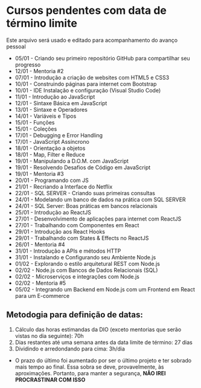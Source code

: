 # Cursos pendentes com data de término limite
Este arquivo será usado e editado para acompanhamento do avanço pessoal
- 05/01 - Criando seu primeiro repositório GitHub para compartilhar seu progresso
- 12/01 - Mentoria #2
- 07/01 - Introdução a criação de websites com HTML5 e CSS3
- 10/01 - Construindo páginas para internet com Bootstrap
- 10/01 - IDE Instalação e configuração (Visual Studio Code)
- 11/01 - Introdução ao JavaScript
- 12/01 - Sintaxe Básica em JavaScript
- 13/01 - Sintaxe e Operadores
- 14/01 - Variáveis e Tipos
- 15/01 - Funções
- 15/01 - Coleções
- 17/01 - Debugging e Error Handling
- 17/01 - JavaScript Assíncrono
- 18/01 - Orientação a objetos
- 18/01 - Map, Filter e Reduce
- 19/01 - Manipulando a D.O.M. com JavaScript
- 19/01 - Resolvendo Desafios de Código em JavaScript
- 19/01 - Mentoria #3
- 20/01 - Programando com JS
- 21/01 - Recriando a Interface do Netflix
- 22/01 - SQL SERVER - Criando suas primeiras consultas
- 24/01 - Modelando um banco de dados na prática com SQL SERVER
- 24/01 - SQL Server: Boas práticas em bancos relacionais
- 25/01 - Introdução ao ReactJS
- 27/01 - Desenvolvimento de aplicações para internet com ReactJS
- 27/01 - Trabalhando com Componentes em React
- 29/01 - Introdução aos React Hooks
- 29/01 - Trabalhando com States & Effects no ReactJS
- 26/01 - Mentoria #4
- 31/01 - Introdução a APIs e métodos HTTP
- 31/01 - Instalando e Configurando seu Ambiente Node.js
- 01/02 - Explorando o estilo arquitetural REST com Node.js
- 02/02 - Node.js com Bancos de Dados Relacionais (SQL)
- 02/02 - Microserviços e integrações com Node.js
- 02/02 - Mentoria #5
- 05/02 - Integrando um Backend em Node.js com um Frontend em React para um E-commerce

## Metodogia para definição de datas:
1. Cálculo das horas estimandas da DIO (exceto mentorias que serão vistas no dia seguinte): 70h
1. Dias restantes até uma semana antes da data limite de término: 27 dias
1. Dividindo e arredondando para cima: 3h/dia
- O prazo do último foi aumentado por ser o último projeto e ter sobrado mais tempo ao final. Essa sobra se deve, provavelmente, às aproximações. Portanto, para manter a segurança, **NÃO IREI PROCRASTINAR COM ISSO**